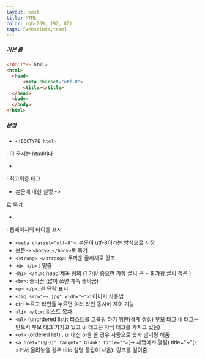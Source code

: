 ```yaml
---
layout: post
title: HTML
color: rgb(239, 192, 80)
tags: [websolute,team]
---
```

##### 기본 틀
```html
<!DOCTYPE html>
<html>
  <head>
      <meta charset="utf-8">
      <title></title>
  </head>
  <body>
  </body>
</html>
```

##### 문법

*     <!DOCTYPE html>
: 이 문서는 html이다  
*   <html>
: 최고위층 태그  
* 본문에 대한 설명 -> 
    <head> </head>    
로 묶기  
*   <title> </title>
: 웹페이지의 타이틀 표시  
* `<meta charset="utf-8">`: 본문이 utf-8이라는 방식으로 저장  
* 본문->  `<body> </body>`로 묶기  
* `<strong> </strong>`: 두꺼운 글씨체로 강조  
* `<u> </u>` : 밑줄   
* `<h1> </h1>`: head 제목 정의 (1 가장 중요한 가장 글씨 큰 ~ 6 가장 글씨 작은 )  
* `<br>`: 줄바꿈 (많이 쓰면 계속 줄바꿈)  
* `<p> </p>`: 한 단락 표시
* `<img src="~~.jpg" widh="~">`: 이미지 사용법
* ctrl 누르고 라인들 누르면 여러 라인 동시에 제어 가능
* `<li> </li>`: 리스트 목차
* `<ul>` (unordered list): 리스트를 그룹핑 하기 위한(경계 
생성) 부모 태그
(li 태그는 반드시 부모 태그 가지고 있고 ul 태그는 자식 태그를 가지고 있음) 
* `<ol>` (ordered list) : ul 대신 ol을 쓸 경우 자동으로 숫자 넘버링 해줌
* `<a href="(링크)" target="_blank" title="">`(-> 새탭에서 
열림) title="~"(->커서 올려놓을 경우 title 설명 툴팁이 나옴): 링크를 걸어줌
